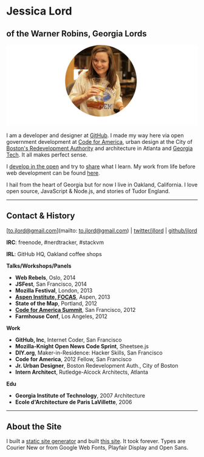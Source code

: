 # Jessica Lord
## of the Warner Robins, Georgia Lords

![chemex](assets/chemex-round.png)

I am a developer and designer at [GitHub](http://www.github.com/about). I made my way here via open government development at [Code for America](http://codeforamerica.org/), urban design at the City of [Boston's Redevelopment Authority](http://www.bostonredevelopmentauthority.org/) and architecture in Atlanta and [Georgia Tech](http://www.coa.gatech.edu/). It all makes perfect sense.

I [develop in the open](http://www.github.com/jlord) and try to [share](/blog) what I learn. My work from life before web development can be found [here](http://jlord.us/hello/).

I hail from the heart of Georgia but for now I live in Oakland, California. I love open source, JavaScript & Node.js, and stories of Tudor England.

---

## Contact & History

[to.jlord@gmail.com](mailto: to.jlord@gmail.com) | [twitter/jllord](http://www.twitter.com/jllord) | [github/jlord](http://www.github.com/jlord)

**IRC**: freenode, #nerdtracker, #stackvm

**IRL**: GitHub HQ, Oakland coffee shops

**Talks/Workshops/Panels**

- **Web Rebels**, Oslo, 2014
- **JSFest**, San Francisco, 2014
- **Mozilla Festival**, London, 2013
- [**Aspen Institute, FOCAS**](http://www.aspeninstitute.org/policy-work/communications-society/FOCAS2013), Aspen, 2013
- **State of the Map**, Portland, 2012
- [**Code for America Summit**](http://www.youtube.com/watch?v=Q76bKK229aM), San Francisco, 2012
- **Farmhouse Conf**, Los Angeles, 2012

**Work**

- **GitHub, Inc**, Internet Coder, San Francisco
- **Mozilla-Knight Open News Code Sprint**, Sheetsee.js
- **DIY.org**, Maker-in-Residence: Hacker Skills, San Francisco
- **Code for America**, 2012 Fellow, San Francisco
- **Jr. Urban Designer**, Boston Redevelopment Auth., City of Boston
- **Intern Architect**, Rutledge-Alcock Architects, Atlanta

**Edu**

- **Georgia Institute of Technology**, 2007 Architecture
- **Ecole d'Architecture de Paris LaVillette**, 2006

---

## About the Site

I built a [static site generator](http://www.github.com/jlord/balrog) and built [this site](http://www.github.com/jlord/jlord.github.io). It took forever. Types are Courier New or from Google Web Fonts, Playfair Display and Open Sans.
